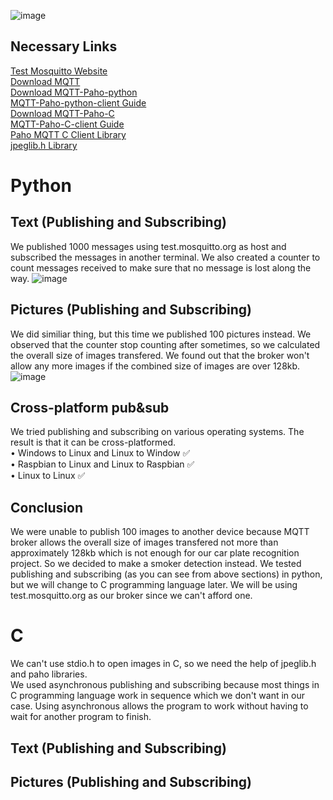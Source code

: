 ![image](https://user-images.githubusercontent.com/87508144/133625674-4a98076f-1d06-4958-ac93-92f33c2c9e15.png)

## Necessary Links <br/>
[Test Mosquitto Website](https://test.mosquitto.org/) <br/>
[Download MQTT](https://mosquitto.org/download/) <br/>
[Download MQTT-Paho-python](https://github.com/eclipse/paho.mqtt.python) <br/>
[MQTT-Paho-python-client Guide](http://www.steves-internet-guide.com/into-mqtt-python-client/) <br/>
[Download MQTT-Paho-C](https://github.com/eclipse/paho.mqtt.c) <br/>
[MQTT-Paho-C-client Guide](https://docs.emqx.io/en/broker/v4.3/development/c.html#paho-c-usage-example) <br/>
[Paho MQTT C Client Library](https://www.eclipse.org/paho/files/mqttdoc/MQTTClient/html/index.html) </br>
[jpeglib.h Library](https://github.com/winlibs/libjpeg)

# **Python**
## Text (Publishing and Subscribing)
We published 1000 messages using test.mosquitto.org as host and subscribed the messages in another terminal. We also created a counter to count messages received to make sure that no message is lost along the way.
![image](https://user-images.githubusercontent.com/87508144/133459762-a8877785-9e4b-48b3-bd6e-f5957ea428d8.png)

## Pictures (Publishing and Subscribing) 
We did similiar thing, but this time we published 100 pictures instead. We observed that the counter stop counting after sometimes, so we calculated the overall size of images transfered. We found out that the broker won't allow any more images if the combined size of images are over 128kb.
![image](https://user-images.githubusercontent.com/87508144/133457337-0595e407-e394-4c31-bfaa-6612f3afa088.png)


## Cross-platform pub&sub
We tried publishing and subscribing on various operating systems. The result is that it can be cross-platformed. <br/>
• Windows to Linux and Linux to Window ✅<br/>
• Raspbian to Linux and Linux to Raspbian ✅<br/>
• Linux to Linux  ✅<br/>
 
## Conclusion
We were unable to publish 100 images to another device because MQTT broker allows the overall size of images transfered not more than approximately 128kb which is not enough for our car plate recognition project. So we decided to make a smoker detection instead. We tested publishing and subscribing (as you can see from above sections) in python, but we will change to C programming language later. We will be using test.mosquitto.org as our broker since we can't afford one.
  
# **C**
We can't use stdio.h to open images in C, so we need the help of jpeglib.h and paho libraries. <br/>
We used asynchronous publishing and subscribing because most things in C programming language work in sequence which we don't want in our case. Using asynchronous allows the program to work without having to wait for another program to finish.
## Text (Publishing and Subscribing)


## Pictures (Publishing and Subscribing) 


